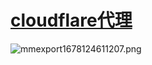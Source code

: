 # [cloudflare代理](https://github.com/zfy68/gitblog/issues/63)

![mmexport1678124611207.png](https://user-images.githubusercontent.com/37278360/223189222-164fc97a-ae0f-4f16-b580-94b5ba4860de.png)